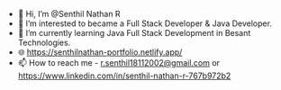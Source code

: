 - 👋 Hi, I’m @Senthil Nathan R
- 👀 I’m interested to became a Full Stack Developer & Java Developer.
- 🌱 I’m currently learning Java Full Stack Development in Besant Technologies.
- 🌐 https://senthilnathan-portfolio.netlify.app/
- 📫 How to reach me - r.senthil18112002@gmail.com or https://www.linkedin.com/in/senthil-nathan-r-767b972b2


<!---
Senthil-Nathan-R/Senthil-Nathan-R is a ✨ special ✨ repository because its `README.md` (this file) appears on your GitHub profile.
You can click the Preview link to take a look at your changes.
--->
